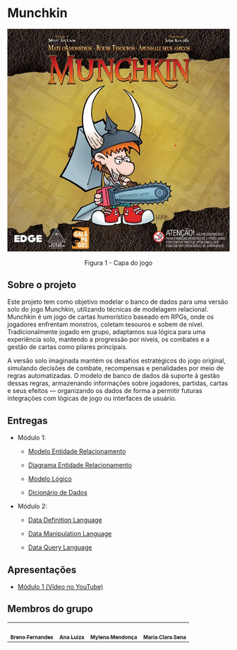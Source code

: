 # Munchkin
<center>

![Capa do Munchkin](./assets/MunchkinCapa.png)

Figura 1 - Capa do jogo

</center>

## Sobre o projeto

Este projeto tem como objetivo modelar o banco de dados para uma versão solo do jogo Munchkin, utilizando técnicas de modelagem relacional. Munchkin é um jogo de cartas humorístico baseado em RPGs, onde os jogadores enfrentam monstros, coletam tesouros e sobem de nível. Tradicionalmente jogado em grupo, adaptamos sua lógica para uma experiência solo, mantendo a progressão por níveis, os combates e a gestão de cartas como pilares principais.

A versão solo imaginada mantém os desafios estratégicos do jogo original, simulando decisões de combate, recompensas e penalidades por meio de regras automatizadas. O modelo de banco de dados dá suporte à gestão dessas regras, armazenando informações sobre jogadores, partidas, cartas e seus efeitos — organizando os dados de forma a permitir futuras integrações com lógicas de jogo ou interfaces de usuário.

## Entregas

- Módulo 1:

  - [Modelo Entidade Relacionamento](./modulo01/mer.md)

  - [Diagrama Entidade Relacionamento](./modulo01/der.md)

  - [Modelo Lógico](./modulo01/ml.md)

  - [Dicionário de Dados](./modulo01/dicionario.md)

- Módulo 2:

  - [Data Definition Language](./modulo02/ddl.md)

  - [Data Manipulation Language](./modulo02/dml.md)

  - [Data Query Language](./modulo02/dql.md)


## Apresentações

  - [Módulo 1 (Vídeo no YouTube)](https://www.youtube.com/watch?v=1JWhqNgmiXc)

## Membros do grupo

<center>
<table>
  <tr>
    <td align="center"><a href="https://github.com/Brenofrds"><img style="border-radius: 50%;" src="https://github.com/Brenofrds.png" width="100px;" alt=""/><br /><sub><b>Breno Fernandes</b></sub></a><br />
    <td align="center"><a href="https://github.com/luluaroeira"><img style="border-radius: 50%;" src="https://github.com/luluaroeira.png" width="100px;" alt=""/><br /><sub><b>Ana Luiza</b></sub></a><br />
    <td align="center"><a href="https://github.com/MylenaTrindade"><img style="border-radius: 50%;" src="https://github.com/MylenaTrindade.png" width="100px;" alt=""/><br /><sub><b>Mylena Mendonça</b></sub></a><br />
    <td align="center"><a href="https://github.com/mclarasena"><img style="border-radius: 50%;" src="https://github.com/mclarasena.png" width="100px;" alt=""/><br /><sub><b>Maria Clara Sena</b></sub></a><br />
  </tr>
</table>
</center>